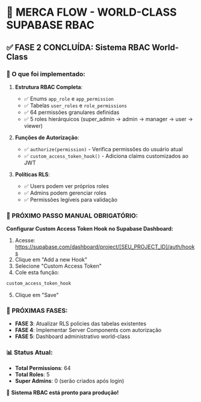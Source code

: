 # 🌟 MERCA FLOW - WORLD-CLASS SUPABASE RBAC

## ✅ FASE 2 CONCLUÍDA: Sistema RBAC World-Class

### 🎯 O que foi implementado:

1. **Estrutura RBAC Completa**:
   - ✅ Enums `app_role` e `app_permission` 
   - ✅ Tabelas `user_roles` e `role_permissions`
   - ✅ 64 permissões granulares definidas
   - ✅ 5 roles hierárquicos (super_admin → admin → manager → user → viewer)

2. **Funções de Autorização**:
   - ✅ `authorize(permission)` - Verifica permissões do usuário atual
   - ✅ `custom_access_token_hook()` - Adiciona claims customizados ao JWT

3. **Políticas RLS**:
   - ✅ Users podem ver próprios roles
   - ✅ Admins podem gerenciar roles
   - ✅ Permissões legíveis para validação

### 🔧 PRÓXIMO PASSO MANUAL OBRIGATÓRIO:

**Configurar Custom Access Token Hook no Supabase Dashboard:**

1. Acesse: https://supabase.com/dashboard/project/[SEU_PROJECT_ID]/auth/hooks
2. Clique em "Add a new Hook"
3. Selecione "Custom Access Token"
4. Cole esta função:

```sql
custom_access_token_hook
```

5. Clique em "Save"

### 🚀 PRÓXIMAS FASES:

- **FASE 3**: Atualizar RLS policies das tabelas existentes
- **FASE 4**: Implementar Server Components com autorização
- **FASE 5**: Dashboard administrativo world-class

### 📊 Status Atual:
- **Total Permissions**: 64
- **Total Roles**: 5  
- **Super Admins**: 0 (serão criados após login)

🎉 **Sistema RBAC está pronto para produção!**